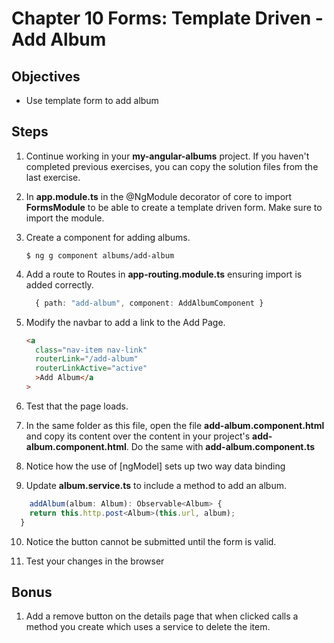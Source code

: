 # Chapter 10 Forms: Template Driven - Add Album

## Objectives

- Use template form to add album

## Steps

1. Continue working in your **my-angular-albums** project. If you haven't completed previous exercises, you can copy the solution files from the last exercise.

2. In **app.module.ts** in the @NgModule decorator of core to import **FormsModule** to be able to create a template driven form. Make sure to import the module.

3. Create a component for adding albums.

   ```console
   $ ng g component albums/add-album
   ```

4. Add a route to Routes in **app-routing.module.ts** ensuring import is added correctly.

   ```typescript
     { path: "add-album", component: AddAlbumComponent }
   ```

5. Modify the navbar to add a link to the Add Page.

   ```html
   <a
     class="nav-item nav-link"
     routerLink="/add-album"
     routerLinkActive="active"
     >Add Album</a
   >
   ```

6. Test that the page loads.

7. In the same folder as this file, open the file **add-album.component.html** and copy its content over the content in your project's **add-album.component.html**. Do the same with **add-album.component.ts**

8. Notice how the use of [ngModel] sets up two way data binding

9. Update **album.service.ts** to include a method to add an album.

  ```typescript
      addAlbum(album: Album): Observable<Album> {
      return this.http.post<Album>(this.url, album);
    }

  ```

10. Notice the button cannot be submitted until the form is valid.

11. Test your changes in the browser

## Bonus

1.  Add a remove button on the details page that when clicked calls a method you create which uses a service to delete the item.
